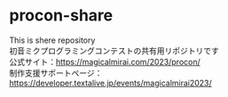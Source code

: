 # procon-share
This is shere repository<br>
初音ミクプログラミングコンテストの共有用リポジトリです<br>
公式サイト：https://magicalmirai.com/2023/procon/<br>
制作支援サポートページ：https://developer.textalive.jp/events/magicalmirai2023/<br>
